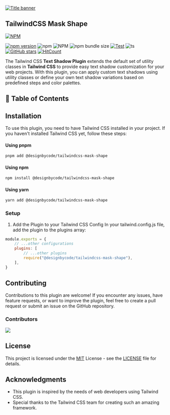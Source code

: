 <a href="#installation" width="100%">
<img src="img/banner.svg" alt="Title banner"/>
</a>

## TailwindCSS Mask Shape

[![NPM](https://nodei.co/npm/@designbycode/tailwindcss-mask-shape.png?mini=true)](https://nodei.co/npm/@designbycode/tailwindcss-mask-shape/)

[![npm version](https://badge.fury.io/js/@designbycode%2Ftailwindcss-mask-shape.svg)](https://badge.fury.io/js/@designbycode%2Ftailwindcss-mask-shape)
![npm](https://img.shields.io/npm/dt/%40designbycode/tailwindcss-mask-shape)
![NPM](https://img.shields.io/npm/l/%40designbycode%2Ftailwindcss-mask-shape)
![npm bundle size](https://img.shields.io/bundlephobia/min/%40designbycode%2Ftailwindcss-mask-shape)
[![Test](https://github.com/designbycode/tailwindcss-mask-shape/actions/workflows/test.yaml/badge.svg)](https://github.com/designbycode/tailwindcss-mask-shape/actions/workflows/test.yaml)
![ts](https://badgen.net/badge/Built%20With/TypeScript/blue)
[![GitHub stars](https://img.shields.io/github/stars/designbycode/tailwindcss-mask-shape?style=social)](https://github.com/designbycode/tailwindcss-mask-shape/stargazers)
[![HitCount](https://hits.dwyl.com/designbycode/tailwindcss-mask-shape.svg?style=flat)](http://hits.dwyl.com/designbycode/tailwindcss-mask-shape)

The Tailwind CSS **Text Shadow Plugin** extends the default set of utility classes in **Tailwind CSS** to provide easy text shadow customization for your web projects. With this plugin, you can apply custom text shadows using utility
classes or define your own text shadow variations based on predefined steps and color palettes.

## 📇 Table of Contents

## Installation

To use this plugin, you need to have Tailwind CSS installed in your project. If you haven't installed Tailwind CSS yet, follow these steps:

#### Using pnpm

```bash
pnpm add @designbycode/tailwindcss-mask-shape
```

#### Using npm

```bash
npm install @designbycode/tailwindcss-mask-shape
```

#### Using yarn

```bash
yarn add @designbycode/tailwindcss-mask-shape
```

### Setup

1. Add the Plugin to your Tailwind CSS Config
   In your tailwind.config.js file, add the plugin to the plugins array:

```javascript
module.exports = {
    // ...other configurations
    plugins: [
        // ...other plugins
        require("@designbycode/tailwindcss-mask-shape"),
    ],
}
```

## Contributing

Contributions to this plugin are welcome! If you encounter any issues, have feature requests, or want to improve the plugin, feel free to create a pull request or submit an issue on the GitHub repository.

### Contributors

<a href="https://github.com/designbycode/tailwindcss-mask-shape/graphs/contributors">
  <img src="https://contrib.rocks/image?repo=designbycode/tailwindcss-mask-shape" />
</a>

## License

This project is licensed under the [MIT](LICENCE) License - see the [LICENSE](LICENCE) file for details.

## Acknowledgments

- This plugin is inspired by the needs of web developers using Tailwind CSS.
- Special thanks to the Tailwind CSS team for creating such an amazing framework.

